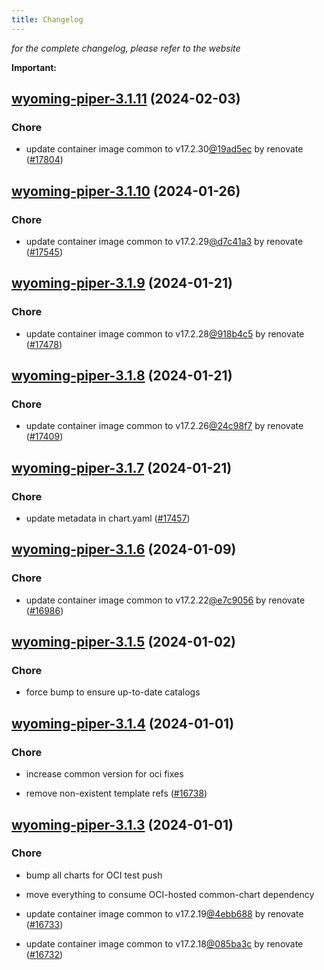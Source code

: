 ```yaml
---
title: Changelog
---
```



*for the complete changelog, please refer to the website*

**Important:**



## [wyoming-piper-3.1.11](https://github.com/truecharts/charts/compare/wyoming-piper-3.1.10...wyoming-piper-3.1.11) (2024-02-03)

### Chore



- update container image common to v17.2.30[@19ad5ec](https://github.com/19ad5ec) by renovate ([#17804](https://github.com/truecharts/charts/issues/17804))


## [wyoming-piper-3.1.10](https://github.com/truecharts/charts/compare/wyoming-piper-3.1.9...wyoming-piper-3.1.10) (2024-01-26)

### Chore



- update container image common to v17.2.29[@d7c41a3](https://github.com/d7c41a3) by renovate ([#17545](https://github.com/truecharts/charts/issues/17545))


## [wyoming-piper-3.1.9](https://github.com/truecharts/charts/compare/wyoming-piper-3.1.8...wyoming-piper-3.1.9) (2024-01-21)

### Chore



- update container image common to v17.2.28[@918b4c5](https://github.com/918b4c5) by renovate ([#17478](https://github.com/truecharts/charts/issues/17478))


## [wyoming-piper-3.1.8](https://github.com/truecharts/charts/compare/wyoming-piper-3.1.7...wyoming-piper-3.1.8) (2024-01-21)

### Chore



- update container image common to v17.2.26[@24c98f7](https://github.com/24c98f7) by renovate ([#17409](https://github.com/truecharts/charts/issues/17409))


## [wyoming-piper-3.1.7](https://github.com/truecharts/charts/compare/wyoming-piper-3.1.6...wyoming-piper-3.1.7) (2024-01-21)

### Chore



- update metadata in chart.yaml ([#17457](https://github.com/truecharts/charts/issues/17457))




## [wyoming-piper-3.1.6](https://github.com/truecharts/charts/compare/wyoming-piper-3.1.5...wyoming-piper-3.1.6) (2024-01-09)

### Chore



- update container image common to v17.2.22[@e7c9056](https://github.com/e7c9056) by renovate ([#16986](https://github.com/truecharts/charts/issues/16986))


## [wyoming-piper-3.1.5](https://github.com/truecharts/charts/compare/wyoming-piper-3.1.4...wyoming-piper-3.1.5) (2024-01-02)

### Chore



- force bump to ensure up-to-date catalogs


## [wyoming-piper-3.1.4](https://github.com/truecharts/charts/compare/wyoming-piper-3.1.3...wyoming-piper-3.1.4) (2024-01-01)

### Chore



- increase common version for oci fixes

- remove non-existent template refs ([#16738](https://github.com/truecharts/charts/issues/16738))


## [wyoming-piper-3.1.3](https://github.com/truecharts/charts/compare/wyoming-piper-3.1.0...wyoming-piper-3.1.3) (2024-01-01)

### Chore



- bump all charts for OCI test push

- move everything to consume OCI-hosted common-chart dependency

- update container image common to v17.2.19[@4ebb688](https://github.com/4ebb688) by renovate ([#16733](https://github.com/truecharts/charts/issues/16733))

- update container image common to v17.2.18[@085ba3c](https://github.com/085ba3c) by renovate ([#16732](https://github.com/truecharts/charts/issues/16732))